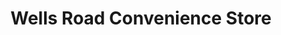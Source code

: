 ---
title: "Wells Road Convenience Store"
url: /bristol/wells-road-convenience-store/
shop: convenience
---